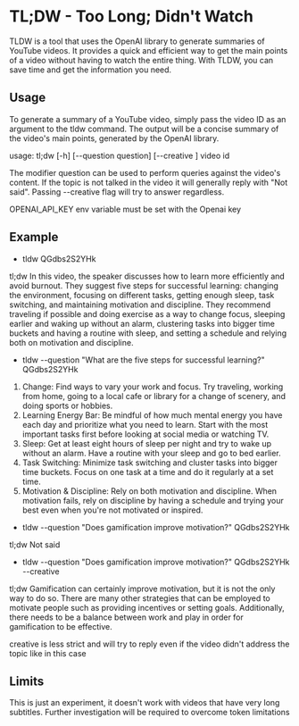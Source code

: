 # TL;DW - Too Long; Didn't Watch

TLDW is a tool that uses the OpenAI library to generate summaries of YouTube videos. It provides a quick and efficient way to get the main points of a video without having to watch the entire thing. With TLDW, you can save time and get the information you need.

## Usage

To generate a summary of a YouTube video, simply pass the video ID as an argument to the tldw command. The output will be a concise summary of the video's main points, generated by the OpenAI library.

usage: tl;dw [-h] [--question question] [--creative ] video id

The modifier question can be used to perform queries against the video's content. If the topic is not talked in the video it will generally reply with "Not said". Passing --creative flag will try to answer regardless.

OPENAI_API_KEY env variable must be set with the Openai key

## Example

- tldw QGdbs2S2YHk

tl;dw In this video, the speaker discusses how to learn more efficiently and avoid burnout. They suggest five steps for successful learning: changing the environment, focusing on different tasks, getting enough sleep, task switching, and maintaining motivation and discipline. They recommend traveling if possible and doing exercise as a way to change focus, sleeping earlier and waking up without an alarm, clustering tasks into bigger time buckets and having a routine with sleep, and setting a schedule and relying both on motivation and discipline.

- tldw --question "What are the five steps for successful learning?" QGdbs2S2YHk

1. Change: Find ways to vary your work and focus. Try traveling, working from home, going to a local cafe or library for a change of scenery, and doing sports or hobbies.
2. Learning Energy Bar: Be mindful of how much mental energy you have each day and prioritize what you need to learn. Start with the most important tasks first before looking at social media or watching TV.
3. Sleep: Get at least eight hours of sleep per night and try to wake up without an alarm. Have a routine with your sleep and go to bed earlier.
4. Task Switching: Minimize task switching and cluster tasks into bigger time buckets. Focus on one task at a time and do it regularly at a set time.
5. Motivation & Discipline: Rely on both motivation and discipline. When motivation fails, rely on discipline by having a schedule and trying your best even when you're not motivated or inspired.

- tldw --question "Does gamification improve motivation?" QGdbs2S2YHk

tl;dw Not said

- tldw --question "Does gamification improve motivation?" QGdbs2S2YHk --creative

tl;dw Gamification can certainly improve motivation, but it is not the only way to do so. There are many other strategies that can be employed to motivate people such as providing incentives or setting goals. Additionally, there needs to be a balance between work and play in order for gamification to be effective.

creative is less strict and will try to reply even if the video didn't address the topic like in this case

## Limits

This is just an experiment, it doesn't work with videos that have very long subtitles. Further investigation will be required to overcome token limitations
